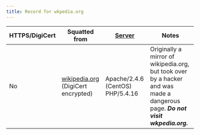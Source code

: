 ```yaml
---
title: Record for wkpedia.org
---
```

| HTTPS/DigiCert | Squatted from                                               | [Server](https://dnschecker.org/website-server-software.php) | Notes                                                                                                                          |
| -------------- | ----------------------------------------------------------- | ------------------------------------------------------------ | ------------------------------------------------------------------------------------------------------------------------------ |
| No             | [wikipedia.org](https://wikipedia.org) (DigiCert encrypted) | Apache/2.4.6 (CentOS) PHP/5.4.16                             | Originally a mirror of wikipedia.org, but took over by a hacker and was made a dangerous page. ***Do not visit wkpedia.org.*** |
